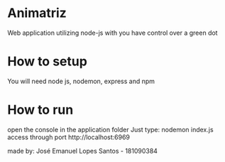 # Animatriz
Web application utilizing node-js with you have control over a green dot

# How to setup

You will need node js, nodemon, express and npm

# How to run

open the console in the application folder
Just type: nodemon index.js
access through port http://localhost:6969

made by: José Emanuel Lopes Santos - 181090384
